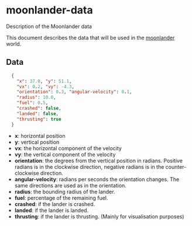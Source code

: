# moonlander-data
Description of the Moonlander data

This document describes the data that will be used in the [moonlander][] world.

## Data

```json
  {
    "x": 37.0, "y": 51.1,
    "vx": 0.2, "vy": -4.3,
    "orientation": 0.3, "angular-velocity": 0.1,
    "radius": 10.0,
    "fuel": 0.5,
    "crashed": false,
    "landed": false,
    "thrusting": true
  }
```

* **x**: horizontal position
* **y**: vertical position
* **vx**: the horizontal component of the velocity
* **vy**: the vertical component of the velocity
* **orientation**: the degrees from the vertical position in radians. Positive radians is in the clockwise direction, negative radians is in the counter-clockwise direction.
* **angular-velocity**: radians per seconds the orientation changes. The same directions are used as in the orientation.
* **radius**: the bounding radius of the lander.
* **fuel**: percentage of the remaining fuel.
* **crashed**: if the lander is crashed.
* **landed**: if the lander is landed.
* **thrusting**: if the lander is thrusting. (Mainly for visualisation purposes)

[moonlander]: https://en.wikipedia.org/wiki/Lunar_Lander_%281979_video_game%29
